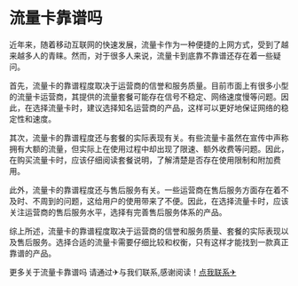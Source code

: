 # 流量卡靠谱吗

近年来，随着移动互联网的快速发展，流量卡作为一种便捷的上网方式，受到了越来越多人的青睐。然而，对于很多人来说，流量卡到底靠不靠谱还存在着一些疑问。

首先，流量卡的靠谱程度取决于运营商的信誉和服务质量。目前市面上有很多小型的流量卡运营商，其提供的流量套餐可能存在信号不稳定、网络速度慢等问题。因此，在选择流量卡时，建议选择知名运营商的产品，这样可以更好地保证网络的稳定性和速度。

其次，流量卡的靠谱程度还与套餐的实际表现有关。有些流量卡虽然在宣传中声称拥有大额的流量，但实际上在使用过程中却出现了限速、额外收费等问题。因此，在购买流量卡时，应该仔细阅读套餐说明，了解清楚是否存在使用限制和附加费用。

此外，流量卡的靠谱程度还与售后服务有关。一些运营商在售后服务方面存在着不及时、不周到的问题，这给用户的使用带来了不便。因此，在选择流量卡时，应该关注运营商的售后服务水平，选择有完善售后服务体系的产品。

综上所述，流量卡的靠谱程度取决于运营商的信誉和服务质量、套餐的实际表现以及售后服务。选择合适的流量卡需要仔细比较和权衡，只有这样才能找到一款真正靠谱的产品。

更多关于流量卡靠谱吗 请通过✈与我们联系,感谢阅读！[点我联系✈](https://mail.k02.cc)